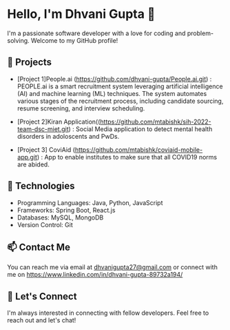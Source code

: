 # Hello, I'm Dhvani Gupta 👋

I'm a passionate software developer with a love for coding and problem-solving. Welcome to my GitHub profile!

## 🔭 Projects

- [Project 1]People.ai (https://github.com/dhvani-gupta/People.ai.git) :
PEOPLE.ai is a smart recruitment system leveraging artificial intelligence (AI) and machine learning (ML) techniques. The system automates various stages of the recruitment process, including candidate sourcing, resume screening, and interview scheduling.

- [Project 2]Kiran Application((https://github.com/mtabishk/sih-2022-team-dsc-miet.git) :
Social Media application to detect mental health disorders in adoloscents and PwDs.

- [Project 3] CoviAid (https://github.com/mtabishk/coviaid-mobile-app.git) :
App to enable institutes to make sure that all COVID19 norms are abided.

## 🌱 Technologies

- Programming Languages: Java, Python, JavaScript
- Frameworks: Spring Boot, React.js
- Databases: MySQL, MongoDB
- Version Control: Git

## 📫 Contact Me

You can reach me via email at dhvanigupta27@gmail.com or connect with me on https://www.linkedin.com/in/dhvani-gupta-89732a194/

## 💬 Let's Connect

I'm always interested in connecting with fellow developers. Feel free to reach out and let's chat!

